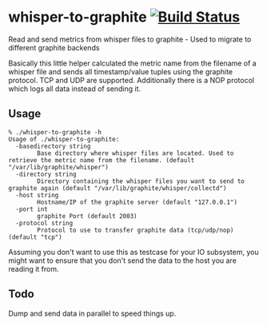 # whisper-to-graphite [![Build Status](https://api.travis-ci.org/bzed/whisper-to-graphite.svg?branch=master)](https://travis-ci.org/bzed/whisper-to-graphite/)
Read and send metrics from whisper files to graphite - Used to migrate to different graphite backends

Basically this little helper calculated the metric name from the filename of a whisper file
and sends all timestamp/value tuples using the graphite protocol. TCP and UDP are supported.
Additionally there is a NOP protocol which logs all data instead of sending it.

## Usage

```
% ./whisper-to-graphite -h
Usage of ./whisper-to-graphite:
  -basedirectory string
    	Base directory where whisper files are located. Used to retrieve the metric name from the filename. (default "/var/lib/graphite/whisper")
  -directory string
    	Directory containing the whisper files you want to send to graphite again (default "/var/lib/graphite/whisper/collectd")
  -host string
    	Hostname/IP of the graphite server (default "127.0.0.1")
  -port int
    	graphite Port (default 2003)
  -protocol string
    	Protocol to use to transfer graphite data (tcp/udp/nop) (default "tcp")
```

Assuming you don't want to use this as testcase for your IO subsystem,
you might want to ensure that you don't send the data to the host you are reading it from.

## Todo
Dump and send data in parallel to speed things up.
